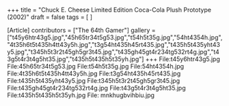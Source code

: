 +++
title = "Chuck E. Cheese Limited Edition Coca-Cola Plush Prototype (2002)"
draft = false
tags = [ ]

[Article]
contributors = ["The 64th Gamer"]
gallery = ["t45y6htr43g5.jpg","45h65tr34t5g53.jpg","t54h5t35g.jpg","54ht4354h.jpg","4t35h6t5t435h4tt43y5h.jpg","t3g54ht435h45rt435.jpg","t435h5t435yht43y5.jpg","t345h5t3r2t45gh5gr3t45.jpg","t435gh45gt4r234tg532rt4g.jpg","t43g5t4r3t4g5ht35.jpg","t435h5t435h5t35yh.jpg"]
+++
<gallery>
File:t45y6htr43g5.jpg
File:45h65tr34t5g53.jpg
File:t54h5t35g.jpg
File:54ht4354h.jpg
File:4t35h6t5t435h4tt43y5h.jpg
File:t3g54ht435h45rt435.jpg
File:t435h5t435yht43y5.jpg
File:t345h5t3r2t45gh5gr3t45.jpg
File:t435gh45gt4r234tg532rt4g.jpg
File:t43g5t4r3t4g5ht35.jpg
File:t435h5t435h5t35yh.jpg
File: mnkhugbvihbiu.jpg
</gallery>